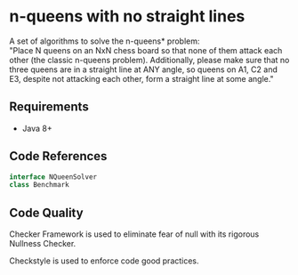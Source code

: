 # n-queens with no straight lines

A set of algorithms to solve the n-queens* problem:  
"Place N queens on an NxN chess board so that none of them attack each other (the classic n-queens problem).
Additionally, please make sure that no three queens are in a straight line at ANY angle, so queens on A1, C2 and E3, despite not attacking each other, form a straight line at some angle."

## Requirements
* Java 8+

## Code References
```java
interface NQueenSolver
class Benchmark
```

## Code Quality

Checker Framework is used to eliminate fear of null with its rigorous Nullness Checker.

Checkstyle is used to enforce code good practices.
